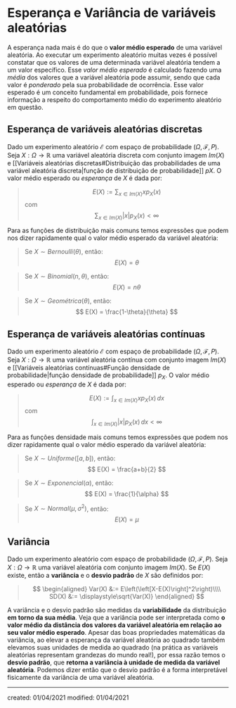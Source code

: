 # Esperança e Variância de variáveis aleatórias
A esperança nada mais é do que o **valor médio esperado** de uma variável aleatória. Ao executar um experimento aleatório muitas vezes é possível constatar que os valores de uma determinada variável aleatória tendem a um valor específico. Esse *valor médio esperado* é calculado fazendo uma *média* dos valores que a variável aleatória pode assumir, sendo que cada valor é *ponderado* pela sua probabilidade de ocorrência.
Esse valor esperado é um conceito fundamental em probabilidade, pois fornece informação a respeito do comportamento médio do experimento aleatório em questão.


## Esperança de variáveis aleatórias discretas
Dado um experimento aleatório $\mathcal{E}$ com espaço de probabilidade $(\Omega, \mathcal{F}, P)$. Seja $X: \Omega \rightarrow \mathbb{R}$ uma variável aleatória discreta com conjunto imagem $Im(X)$ e [[Variáveis aleatórias discretas#Distribuição das probabilidades de uma variável aleatória discreta|função de distribuição de probabilidade]] $pX$. O valor médio esperado ou *esperança* de $X$ é dada por:

>$$
 E(X) := \sum_{x \in Im(X)}{xp_X(x)}
>$$
>com
>$$
 \sum_{x \in Im(X)}{|x|p_X(x)} < \infty
>$$

Para as funções de distribuição mais comuns temos expressões que podem nos dizer rapidamente qual o valor médio esperado da variável aleatória:

>Se $X \sim Bernoulli(\theta)$, então:
>$$
  E(X) = \theta
>$$

>Se $X \sim Binomial(n, \theta)$, então:
>$$
  E(X) = n\theta
>$$

>Se $X \sim Geométrica(\theta)$, então:
>$$
  E(X) = \frac{1-\theta}{\theta}
>$$

## Esperança de variáveis aleatórias contínuas
Dado um experimento aleatório $\mathcal{E}$ com espaço de probabilidade $(\Omega, \mathcal{F}, P)$. Seja $X: \Omega \rightarrow \mathbb{R}$ uma variável aleatória contínua com conjunto imagem $Im(X)$ e [[Variáveis aleatórias contínuas#Função densidade de probabilidade|função densidade de probabilidade]] $p_X$. O valor médio esperado ou *esperança* de $X$ é dada por:

>$$
 E(X) := \int_{x \in Im(X)}{xp_X(x)}\,dx
>$$
>com
>$$
 \int_{x \in Im(X)}{|x|p_X(x)}\,dx < \infty
>$$

Para as funções densidade mais comuns temos expressões que podem nos dizer rapidamente qual o valor médio esperado da variável aleatória:

>Se $X \sim Uniforme([a,b])$, então:
>$$
  E(X) = \frac{a+b}{2}
>$$

>Se $X \sim Exponencial(\alpha)$, então:
>$$
  E(X) = \frac{1}{\alpha}
>$$

>Se $X \sim Normal(\mu,\sigma^2)$, então:
>$$
  E(X) = \mu
>$$


## Variância
Dado um experimento aleatório com espaço de probabilidade $(\Omega, \mathcal{F}, P)$. Seja $X: \Omega \rightarrow \mathbb{R}$ uma variável aleatória com conjunto imagem $Im(X)$. Se $E(X)$ existe, então a **variância** e o **desvio padrão** de $X$ são definidos por:
>$$
\begin{aligned}
  Var(X) &:= E\left(\left[X-E(X)\right]^2\right)\\\\
  SD(X) &:= \displaystyle\sqrt{Var(X)}
\end{aligned}
>$$

A variância e o desvio padrão são medidas da **variabilidade** da distribuição **em torno da sua média**.
Veja que a variância pode ser interpretada como **o valor médio da distância dos valores da variável aleatória em relação ao seu valor médio esperado**. Apesar das boas propriedades matemáticas da variância, ao elevar a esperança da variável aleatória ao quadrado também elevamos suas unidades de medida ao quadrado (na prática as variáveis aleatórias representam grandezas do mundo real!), por essa razão temos o **desvio padrão**, que **retorna a variância à unidade de medida da variável aleatória**. Podemos dizer então que o desvio padrão é a forma interpretável fisicamente da variância de uma variável aleatória.

---

created: 01/04/2021
modified: 01/04/2021
